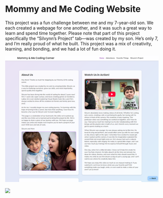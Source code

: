 <h1>Mommy and Me Coding Website</h1>
<p>This project was a fun challenge between me and my 7-year-old son. We each created a webpage for one another, and it was such a great way to learn and spend time together. Please note that part of this project specifically the “Silvynn’s Project” tab—was created by my son. He’s only 7, and I’m really proud of what he built. This project was a mix of creativity, learning, and bonding, and we had a lot of fun doing it.</p>
<a href="https://github.com/BackusA920/MommyandMeWebsite">

  <img src="./assets/Screengrab.png" width="500">
</a>
<br><br>
<a href="https://backusa920.github.io/MommyandMeWebsite/index.html">
  <img src="https://dabuttonfactory.com/button.png?t=View+Project&f=Calibri-Bold&ts=18&tc=fff&hp=45&vp=20&w=134&h=38&c=11&bgt=unicolored&bgc=245c68&be=1">
</a>
